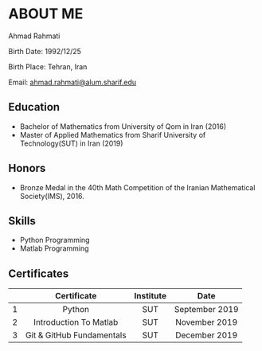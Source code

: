 # ABOUT ME

Ahmad Rahmati

Birth Date: 1992/12/25

Birth Place: Tehran, Iran

Email: ahmad.rahmati@alum.sharif.edu



## Education

- Bachelor of Mathematics from University of Qom in Iran (2016)
- Master of Applied Mathematics from Sharif University of Technology(SUT) in Iran (2019)



## Honors

- Bronze Medal in the 40th Math Competition of the Iranian Mathematical Society(IMS), 2016.



## Skills

- Python Programming
- Matlab Programming



## Certificates



|       |Certificate                       |   Institute    |       Date        |
|:------|:--------------------------------:|:--------------:|:-----------------:|
|1      |Python                            |      SUT       | September 2019    |
|2      |Introduction To Matlab            |      SUT       |  November 2019    |
|3      |Git & GitHub Fundamentals         |      SUT       |  December 2019    |



